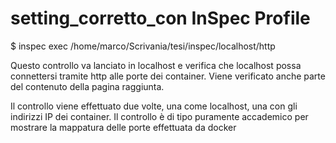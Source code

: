 # setting_corretto_con InSpec Profile

$ inspec exec /home/marco/Scrivania/tesi/inspec/localhost/http

Questo controllo va lanciato in localhost e verifica che localhost possa connettersi tramite http alle porte dei container.
Viene verificato anche parte del contenuto della pagina raggiunta.

Il controllo viene effettuato due volte, una come localhost, una con gli indirizzi IP dei container.
Il controllo è di tipo puramente accademico per mostrare la mappatura delle porte effettuata da docker

